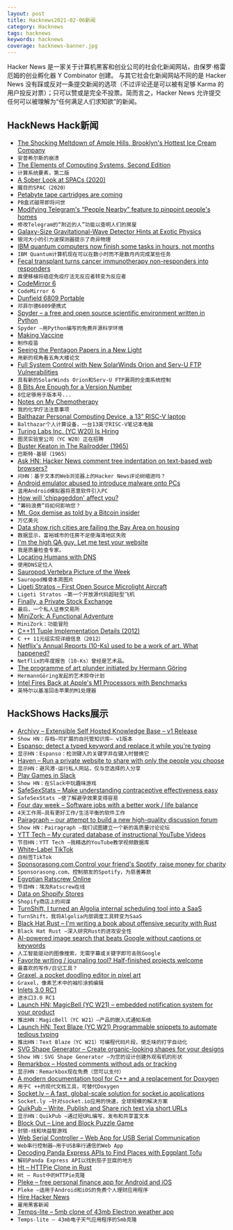 ```yaml
---
layout: post
title: Hacknews2021-02-06新闻
category: Hacknews
tags: hacknews
keywords: hacknews
coverage: hacknews-banner.jpg
---
```


Hacker News 是一家关于计算机黑客和创业公司的社会化新闻网站，由保罗·格雷厄姆的创业孵化器 Y Combinator 创建。
与其它社会化新闻网站不同的是 Hacker News 没有踩或反对一条提交新闻的选项（不过评论还是可以被有足够 Karma 的用户投反对票）；只可以赞或是完全不投票。简而言之，Hacker News 允许提交任何可以被理解为“任何满足人们求知欲”的新闻。

## HackNews Hack新闻


- [The Shocking Meltdown of Ample Hills, Brooklyn's Hottest Ice Cream Company](https://marker.medium.com/the-shocking-meltdown-of-ample-hills-brooklyns-hottest-ice-cream-company-66b27dc1791d)
- `安普希尔斯的崩溃`
- [The Elements of Computing Systems, Second Edition](https://mitpress.mit.edu/books/elements-computing-systems-second-edition)
- `计算系统要素，第二版`
- [A Sober Look at SPACs (2020)](https://dx.doi.org/10.2139/ssrn.3720919)
- `醒目的SPAC（2020）`
- [Petabyte tape cartridges are coming](https://blocksandfiles.com/2021/02/04/petabyte-tape-cartridges-are-coming/)
- `PB盒式磁带即将问世`
- [Modifying Telegram's “People Nearby” feature to pinpoint people's homes](https://owlspace.xyz/cybersec/tg-nearby/)
- `修改Telegram的“附近的人”功能以查明人们的房屋`
- [Galaxy-Size Gravitational-Wave Detector Hints at Exotic Physics](https://www.scientificamerican.com/article/galaxy-size-gravitational-wave-detector-hints-at-exotic-physics/)
- `银河大小的引力波探测器提示了奇异物理`
- [IBM quantum computers now finish some tasks in hours, not months](https://www.engadget.com/ibm-quantum-computing-speedup-050134678.html)
- `IBM Quantum计算机现在可以在数小时而不是数月内完成某些任务`
- [Fecal transplant turns cancer immunotherapy non-responders into responders](https://www.eurekalert.org/pub_releases/2021-02/uop-ftt012921.php)
- `粪便移植将癌症免疫疗法无反应者转变为反应者`
- [CodeMirror 6](https://codemirror.net/6/)
- `CodeMirror 6`
- [Dunfield 6809 Portable](http://dunfield.classiccmp.org/d6809/index.htm)
- `邓菲尔德6809便携式`
- [Spyder – a free and open source scientific environment written in Python](https://www.spyder-ide.org/)
- `Spyder –用Python编写的免费开源科学环境`
- [Making Vaccine](https://www.lesswrong.com/posts/niQ3heWwF6SydhS7R/making-vaccine)
- `制作疫苗`
- [Seeing the Pentagon Papers in a New Light](https://www.propublica.org/article/seeing-the-pentagon-papers-in-a-new-light)
- `用新的视角看五角大楼论文`
- [Full System Control with New SolarWinds Orion and Serv-U FTP Vulnerabilities](https://www.trustwave.com/en-us/resources/blogs/spiderlabs-blog/full-system-control-with-new-solarwinds-orion-based-and-serv-u-ftp-vulnerabilities/)
- `具有新的SolarWinds Orion和Serv-U FTP漏洞的全面系统控制`
- [8 Bits Are Enough for a Version Number](http://kroah.com/log/blog/2021/02/05/8-bits-are-enough-for-a-version-number-dot-dot-dot/)
- `8位足够用于版本号...`
- [Notes on My Chemotherapy](https://www.charlieharrington.com/chemotherapy)
- `我的化学疗法注意事项`
- [Balthazar Personal Computing Device, a 13” RISC-V laptop](https://balthazar.space/wiki/Balthazar)
- `Balthazar个人计算设备，一台13英寸RISC-V笔记本电脑`
- [Turing Labs Inc. (YC W20) Is Hiring](https://www.workatastartup.com/jobs/42033)
- `图灵实验室公司（YC W20）正在招聘`
- [Buster Keaton in The Railrodder (1965)](https://www.nfb.ca/film/railrodder/)
- `巴斯特·基顿（1965）`
- [Ask HN: Hacker News comment tree indentation on text-based web browsers?](item?id=26040504)
- `问HN：基于文本的Web浏览器上的Hacker News评论树缩进吗？`
- [Android emulator abused to introduce malware onto PCs](https://blog.malwarebytes.com/awareness/2021/02/android-emulator-abused-to-introduce-malware-onto-pcs/)
- `滥用Android模拟器将恶意软件引入PC`
- [How will 'chipageddon' affect you?](https://www.bbc.com/news/technology-55936011)
- `“筹码浪费”将如何影响您？`
- [Mt. Gox demise as told by a Bitcoin insider](https://www.bloomberg.com/news/articles/2021-01-31/-trillion-dollar-mt-gox-demise-as-told-by-a-bitcoin-insider)
- `万亿美元`
- [Data show rich cities are failing the Bay Area on housing](https://goldenstatswarrior.substack.com/p/data-show-rich-cities-are-failing)
- `数据显示，富裕城市的住房不足使海湾地区失败`
- [I'm the high QA guy. Let me test your website](http://www.highqaguy.com/)
- `我是质量检查专家。`
- [Locating Humans with DNS](https://landshark.io/2021/02/04/dns-for-humans.html)
- `使用DNS定位人`
- [Sauropod Vertebra Picture of the Week](https://svpow.com/)
- `Sauropod椎骨本周图片`
- [Ligeti Stratos – First Open Source Microlight Aircraft](http://ligeti-stratos.com/)
- `Ligeti Stratos –第一个开放源代码超轻型飞机`
- [Finally, a Private Stock Exchange](https://henrysward.medium.com/finally-a-private-stock-exchange-cartax-3c658f30ac97)
- `最后，一个私人证券交易所`
- [MiniZork: A Functional Adventure](https://github.com/naver/lispe/wiki/8.-Mini-Zork:-A-functional-adventure)
- `MiniZork：功能冒险`
- [C++11 Tuple Implementation Details (2012)](http://mitchnull.blogspot.com/2012/06/c11-tuple-implementation-details-part-1.html)
- `C ++ 11元组实现详细信息（2012）`
- [Netflix's Annual Reports (10-Ks) used to be a work of art. What happened?](https://singhkays.com/blog/netflix-annual-reports-work-of-art/)
- `Netflix的年度报告（10-Ks）曾经是艺术品。`
- [The programme of art plunder initiated by Hermann Göring](https://www.spectator.co.uk/article/the-programme-of-art-plunder-initiated-by-hermann-g-ring-continued-long-after-the-war-s-end)
- `HermannGöring发起的艺术掠夺计划`
- [Intel Fires Back at Apple's M1 Processors with Benchmarks](https://www.tomshardware.com/news/intel-fires-back-at-apple-m1-processors-with-benchmarks)
- `英特尔以基准回击苹果的M1处理器`


## HackShows Hacks展示

- [ Archivy – Extensible Self Hosted Knowledge Base – v1 Release](https://archivy.github.io)
- `Show HN：存档–可扩展的自托管知识库– v1版本`
- [ Espanso: detect a typed keyword and replace it while you're typing](https://espanso.org/)
- `显示HN：Espanso：检测键入的关键字并在键入时替换它`
- [ Haven – Run a private website to share with only the people you choose](https://havenweb.org/)
- `显示HN：避风港-运行私人网站，仅与您选择的人分享`
- [ Play Games in Slack](https://bored.social/)
- `Show HN：在Slack中玩趣味游戏`
- [ SafeSexStats – Make understanding contraceptive effectiveness easy](https://safesexstats.com/)
- `SafeSexStats –使了解避孕效果变得容易`
- [ Four day week – Software jobs with a better work / life balance](https://www.fourdayweek.io/)
- `4天工作周–具有更好工作/生活平衡的软件工作`
- [ Pairagraph – our attempt to build a new high-quality discussion forum](http://pairagraph.com)
- `Show HN：Pairagraph –我们试图建立一个新的高质量讨论论坛`
- [ YTT Tech – My curated database of instructional YouTube Videos](https://ytt-tech.com)
- `节目HN：YTT Tech –我精选的YouTube教学视频数据库`
- [ White-Label TikTok](https://alvin5.com)
- `白标签TikTok`
- [ Sponsorasong.com,Control your friend's Spotify, raise money for charity](https://sponsorasong.com)
- `Sponsorasong.com，控制朋友的Spotify，为慈善筹款`
- [ Egyptian Ratscrew Online](https://playcards.club)
- `节目HN：埃及Ratscrew在线`
- [ Data on Shopify Stores](https://shopgram.io)
- `Shopify商店上的间谍`
- [ TurnShift, I turned an Algolia internal scheduling tool into a SaaS](https://turnshift.app/)
- `TurnShift，我将Algolia内部调度工具转变为SaaS`
- [ Black Hat Rust – I'm writing a book about offensive security with Rust](https://academy.kerkour.com/black-hat-rust)
- `Black Hat Rust –深入研究Rust的进攻安全性`
- [ AI-powered image search that beats Google without captions or keywords](https://evertrove.co/)
- `人工智能驱动的图像搜索，无需字幕或关键字即可击败Google`
- [ Favorite writing / journaling tool? Half-finished projects welcome](item?id=26030256)
- `最喜欢的写作/日记工具？`
- [ Graxel, a pocket doodling editor in pixel art](https://maxwellito.github.io/graxel/)
- `Graxel，像素艺术中的袖珍涂鸦编辑`
- [ Inlets 3.0 RC1](https://github.com/inlets/inlets/releases/tag/3.0.0-rc1)
- `进水口3.0 RC1`
- [Launch HN: MagicBell (YC W21) – embedded notification system for your product](item?id=26037645)
- `推出HN：MagicBell（YC W21）–产品的嵌入式通知系统`
- [Launch HN: Text Blaze (YC W21) Programmable snippets to automate tedious typing](item?id=26037816)
- `推出HN：Text Blaze（YC W21）可编程代码片段，使乏味的打字自动化`
- [ SVG Shape Generator – Create organic-looking shapes for your designs](https://www.softr.io/tools/svg-shape-generator)
- `Show HN：SVG Shape Generator –为您的设计创建外观有机的形状`
- [ Remarkbox – Hosted comments without ads or tracking](https://www.remarkbox.com/remarkbox-is-now-pay-what-you-can.html)
- `显示HN：Remarkbox现在免费（您可以支付）`
- [ A modern documentation tool for C++ and a replacement for Doxygen](https://hdoc.io/)
- `用于C ++的现代文档工具，可替代Doxygen`
- [ Socket.ly – A fast, global-scale solution for socket.io applications](https://socket.ly)
- `Socket.ly –针对socket.io应用的快速，全球规模的解决方案`
- [ QuikPub – Write, Publish and Share rich text via short URLs](https://quikpub.co/)
- `显示HN：QuikPub –通过短URL编写，发布和共享富文本`
- [ Block Out – Line and Block Puzzle Game](https://blockoutunity.github.io/)
- `封锁-线和块益智游戏`
- [ Web Serial Controller – Web App for USB Serial Communication](https://webserial.app/)
- `Web串行控制器–用于USB串行通信的Web App`
- [ Decoding Panda Express APIs to Find Places with Eggplant Tofu](https://medium.com/analytics-vidhya/i-reverse-engineered-panda-expresss-internal-api-to-map-every-store-that-has-eggplant-tofu-88fd9c37f184)
- `解码Panda Express API以找到茄子豆腐的地方`
- [ Ht – HTTPie Clone in Rust](https://github.com/ducaale/ht)
- `Ht – Rust中的HTTPie克隆`
- [ Pleke – free personal finance app for Android and iOS](https://pleke.com/)
- `Pleke –适用于Android和iOS的免费个人理财应用程序`
- [ Hire Hacker News](https://hirehackernews.com/)
- `雇用黑客新闻`
- [ Temps-lite – 5mb clone of 43mb Electron weather app](https://github.com/GirkovArpa/temps-lite)
- `Temps-lite – 43mb电子天气应用程序的5mb克隆`

